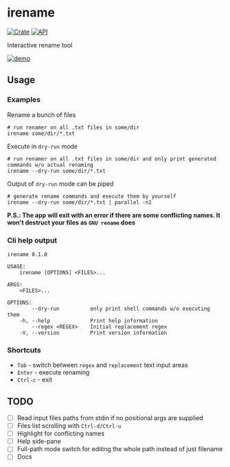 # irename

[![Crate](https://img.shields.io/crates/v/irename.svg)](https://crates.io/crates/irename)
[![API](https://docs.rs/irename/badge.svg)](https://docs.rs/irename)


Interactive rename tool

[![demo](https://asciinema.org/a/3q2rKc6Z5WzmfHHuRVleA4AeG.svg)](https://asciinema.org/a/3q2rKc6Z5WzmfHHuRVleA4AeG)

## Usage

### Examples

Rename a bunch of files
```
# run renamer on all .txt files in some/dir
irename some/dir/*.txt
```

Execute in `dry-run` mode
```
# run renamer on all .txt files in some/dir and only print generated commands w/o actual renaming
irename --dry-run some/dir/*.txt
```

Output of `dry-run` mode can be piped
```
# generate rename commands and execute them by yourself
irename --dry-run some/dir/*.txt | parallel -n1
```

**P.S.: The app will exit with an error if there are some conflicting names.
It won't destruct your files as `GNU rename` does**

### Cli help output
```
irename 0.1.0

USAGE:
    irename [OPTIONS] <FILES>...

ARGS:
    <FILES>...

OPTIONS:
        --dry-run          only print shell commands w/o executing them
    -h, --help             Print help information
        --regex <REGEX>    Initial replacement regex
    -V, --version          Print version information
```


### Shortcuts

- `Tab` - switch between `regex` and `replacement` text input areas
- `Enter` - execute renaming
- `Ctrl-c` - exit


## TODO

- [ ] Read input files paths from stdin if no positional args are supplied
- [ ] Files list scrolling with `Ctrl-d/Ctrl-u`
- [ ] Highlight for conflicting names
- [ ] Help side-pane
- [ ] Full-path mode switch for editing the whole path instead of just filename
- [ ] Docs
